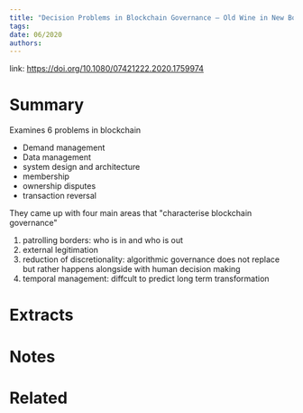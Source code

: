 ```yaml
---
title: "Decision Problems in Blockchain Governance — Old Wine in New Bottles or Walking in Someone Elses Shoes"
tags: 
date: 06/2020
authors:
---
```


link: https://doi.org/10.1080/07421222.2020.1759974

# Summary
Examines 6 problems in blockchain
- Demand management
- Data management
- system design and architecture
- membership
- ownership disputes
- transaction reversal

They came up with four main areas that "characterise blockchain governance"
1) patrolling borders: who is in and who is out
2) external legitimation
3) reduction of discretionality: algorithmic governance does not replace but rather happens alongside with human decision making
4) temporal management: diffcult to predict long term transformation

# Extracts

# Notes

# Related
